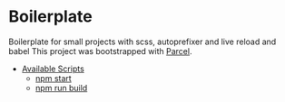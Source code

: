 # Boilerplate
Boilerplate for small projects with scss, autoprefixer and live reload and babel
This project was bootstrapped with [Parcel](https://github.com/parcel-bundler/parcel).
- [Available Scripts](#available-scripts)
  - [npm start](#npm-start)
  - [npm run build](#npm-run-build)
